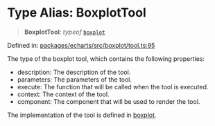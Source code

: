 # Type Alias: BoxplotTool

> **BoxplotTool**: *typeof* [`boxplot`](../variables/boxplot.md)

Defined in: [packages/echarts/src/boxplot/tool.ts:95](https://github.com/geodaopenjs/openassistant/blob/2c7e2a603db0fcbd6603996e5ea15006191c5f7f/packages/echarts/src/boxplot/tool.ts#L95)

The type of the boxplot tool, which contains the following properties:

- description: The description of the tool.
- parameters: The parameters of the tool.
- execute: The function that will be called when the tool is executed.
- context: The context of the tool.
- component: The component that will be used to render the tool.

The implementation of the tool is defined in [boxplot](../variables/boxplot.md).
